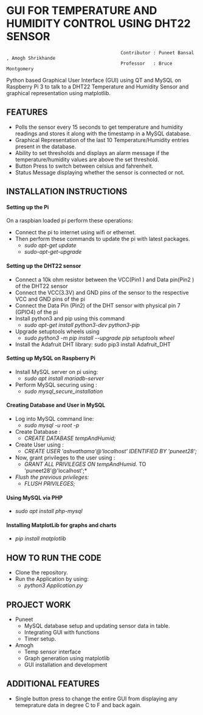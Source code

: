 # GUI FOR TEMPERATURE AND HUMIDITY CONTROL USING DHT22 SENSOR
                                              Contributor : Puneet Bansal , Amogh Shrikhande
                                              Professor   : Bruce Montgomery

Python based Graphical User Interface (GUI) using QT and MySQL on Raspberry Pi 3 to talk to a DHT22 Temperature and Humidity Sensor and graphical representation using matplotlib.

## FEATURES
* Polls the sensor every 15 seconds to get temperature and humidity readings and stores it along with the timestamp in a MySQL database. 
* Graphical Representation of the last 10 Temperature/Humidity entries present in the database. 
* Ability to set thresholds and displays an alarm message if the temperature/humidity values are above the set threshold.
* Button Press to switch between celsius and fahrenheit. 
* Status Message displaying whether the sensor is connected or not.


## INSTALLATION INSTRUCTIONS

#### Setting up the Pi
On a raspbian loaded pi perform these operations: 
* Connect the pi to internet using wifi or ethernet.
* Then perform these commands to update the pi with latest packages. 
  * *sudo apt-get update*
  * *sudo-apt-get-upgrade* 

#### Setting up the DHT22 sensor
* Connect a 10k ohm resistor between the VCC(Pin1 ) and Data pin(Pin2 ) of the DHT22 sensor
* Connect the VCC(3.3V) and GND pins of the sensor to the respective VCC and GND pins of the pi
* Connect the Data Pin (Pin2) of the DHT sensor with physical pin 7 (GPIO4) of the pi
* Install python3 and pip using this command 
  * *sudo apt-get install python3-dev python3-pip*
* Upgrade setuptools wheels using 
  * *sudo python3 -m pip install --upgrade pip setuptools wheel*
* Install the Adafruit DHT library:  sudo pip3 install Adafruit_DHT

#### Setting up MySQL on Raspberry Pi 
* Install MySQL server on pi using:
  * *sudo apt install mariadb-server*
* Perform MySQL securing using :
  * *sudo mysql_secure_installation*

#### Creating Database and User in MySQL
* Log into MySQL command line:
  * *sudo mysql -u root -p*
* Create Database :
  * *CREATE DATABASE tempAndHumid;*
* Create User using :
  * *CREATE USER 'ashvathama'@'localhost' IDENTIFIED BY 'puneet28';*
* Now, grant privileges to the user using :
  * *GRANT ALL PRIVILEGES ON tempAndHumid.* TO 'puneet28'@'localhost';*
* *Flush the previous privileges:*
  * *FLUSH PRIVILEGES;*

#### Using MySQL via PHP 
* *sudo apt install php-mysql*

#### Installing MatplotLib for graphs and charts
* *pip install matplotlib*

## HOW TO RUN THE CODE
* Clone the repository. 
* Run the Application by using:
  * *python3 Application.py*
  
## PROJECT WORK
* Puneet
  * MySQL database setup and updating sensor data in table.
  * Integrating GUI with functions
  * Timer setup.
* Amogh
  * Temp sensor interface
  * Graph generation using matplotlib
  * GUI installation and development 
  
 ## ADDITIONAL FEATURES
 * Single button press to change the entire GUI from displaying any temeprature data in degree C to F and back again. 




